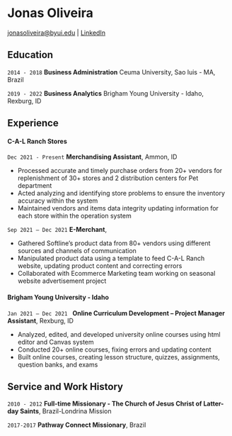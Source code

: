 # Jonas Oliveira

<div id="webaddress">
<a href="jonasoliveira@byui.edu">jonasoliveira@byui.edu</a>
| <a href="https://linkedin.com/in/jonasoliveira5/">LinkedIn</a>
</div>

<!-- https://www.monique.tech/the-art-of-markdown -->


## Education

`2014 - 2018`
__Business Administration__ 
 Ceuma University, Sao luis - MA, Brazil

`2019 - 2022`
__Business Analytics__
 Brigham Young University - Idaho, Rexburg, ID



## Experience

#### C-A-L Ranch Stores

`Dec 2021 - Present`
__Merchandising Assistant__, Ammon, ID

- Processed accurate and timely purchase orders from 20+ vendors for replenishment of 30+ stores and 2 
distribution centers for Pet department
- Acted analyzing and identifying store problems to ensure the inventory accuracy within the system
- Maintained vendors and items data integrity updating information for each store within the operation system

`Sep 2021 – Dec 2021`
__E-Merchant__,

- Gathered Softline’s product data from 80+ vendors using different sources and channels of communication
-  Manipulated product data using a template to feed C-A-L Ranch website, updating product content and 
correcting errors
- Collaborated with Ecommerce Marketing team working on seasonal website advertisement project 

#### Brigham Young University - Idaho

`Jan 2021 – Dec 2021 `
__Online Curriculum Development – Project Manager Assistant__, Rexburg, ID

- Analyzed, edited, and developed university online courses using html editor and Canvas system
- Conducted 20+ online courses, fixing errors and updating content
- Built online courses, creating lesson structure, quizzes, assignments, question banks, and exams


## Service and Work History

`2010 - 2012`
__Full-time Missionary - The Church of Jesus Christ of Latter-day Saints__, Brazil-Londrina Mission


`2017-2017`
__Pathway Connect Missionary__, Brazil



<!-- ### Footer

Last updated: May 2013 -->


